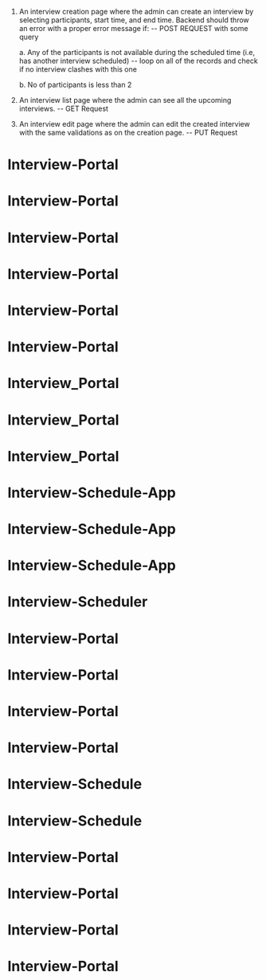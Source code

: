 
1. An interview creation page where the admin can create an interview by selecting participants, start time, and end time. Backend should throw an error with a proper error message if:                -- POST REQUEST  with some query

    a. Any of the participants is not available during the scheduled time (i.e, has another interview scheduled) -- loop on all of the records and check if no 
                                                                                                                    interview clashes with this one

    b. No of participants is less than 2 


2. An interview list page where the admin can see all the upcoming interviews.  -- GET Request

3. An interview edit page where the admin can edit the created interview with the same validations as on the creation page. -- PUT Request
# Interview-Portal
# Interview-Portal
# Interview-Portal
# Interview-Portal
# Interview-Portal
# Interview-Portal
# Interview_Portal
# Interview_Portal
# Interview_Portal
# Interview-Schedule-App
# Interview-Schedule-App
# Interview-Schedule-App
# Interview-Scheduler
# Interview-Portal
# Interview-Portal
# Interview-Portal
# Interview-Portal
# Interview-Schedule
# Interview-Schedule
# Interview-Portal
# Interview-Portal
# Interview-Portal
# Interview-Portal
